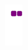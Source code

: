 ![github-contribution-grid-snake](https://raw.githubusercontent.com/Takaya-Shiraishi/Takaya-Shiraishi/master/img/snake.gif) 
